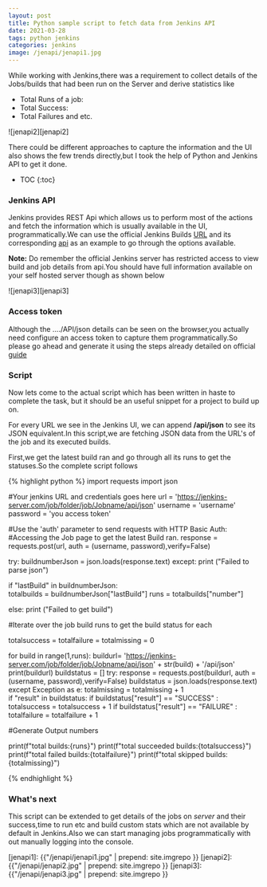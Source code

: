 ```yaml
---
layout: post
title: Python sample script to fetch data from Jenkins API
date: 2021-03-28
tags: python jenkins
categories: jenkins
image: /jenapi/jenapi1.jpg
---
```


While working with Jenkins,there was a requirement to collect details of the Jobs/builds that had been run on the Server and derive statistics like

- Total Runs of a job:
- Total Success:
- Total Failures and etc.

![jenapi2][jenapi2]

There could be different approaches to capture the information and the UI also shows the few trends directly,but I took the help of Python and Jenkins API to get it done.

* TOC 
{:toc}

### Jenkins API

Jenkins provides REST Api which allows us to perform most of the actions and fetch the information which is usually available in the UI, programmatically.We can use the official Jenkins Builds [URL](https://ci.jenkins.io/) and its corresponding [api](https://ci.jenkins.io/api/) as an example to go through the options available.

**Note:** Do remember the official Jenkins server has restricted access to view build and job details from api.You should have full information available on your self hosted server though as shown below

![jenapi3][jenapi3]

### Access token

Although the ..../API/json details can be seen on the browser,you actually need configure an access token to capture them programmatically.So please go ahead and generate it using the steps already detailed on official [guide](https://support.cloudbees.com/hc/en-us/articles/115003090592-How-to-re-generate-my-Jenkins-user-token)

### Script

Now lets come to the actual script which has been written in haste to complete the task, but it should be an useful snippet for a project to build up on.

For every URL we see in the Jenkins UI, we can append **/api/json** to see its JSON equivalent.In this script,we are fetching JSON data from the URL's of the job and its executed builds.

First,we get the latest build ran and go through all its runs to get the statuses.So the complete script follows


{% highlight python %}
import requests
import json

#Your jenkins URL and credentials goes here
url = 'https://jenkins-server.com/job/folder/job/Jobname/api/json'
username = 'username'
password = 'you access token'


#Use the 'auth' parameter to send requests with HTTP Basic Auth:
#Accessing the Job page to get the latest Build ran.
response = requests.post(url, auth = (username, password),verify=False)

try:
    buildnumberJson = json.loads(response.text)
except:
    print ("Failed to parse json")

if "lastBuild" in buildnumberJson:  
    totalbuilds = buildnumberJson["lastBuild"]
    runs = totalbuilds["number"]
    
else:
    print ("Failed to get build")

#Iterate over the job build runs to get the build status for each

totalsuccess = totalfailure = totalmissing = 0

for build in range(1,runs):
    buildurl= 'https://jenkins-server.com/job/folder/job/Jobname/api/json' + str(build) + '/api/json'
    print(buildurl)
    buildstatus = []
    try:
        response = requests.post(buildurl, auth = (username, password),verify=False)
        buildstatus = json.loads(response.text)
    except Exception as e:
        totalmissing =  totalmissing + 1  
    if "result" in buildstatus:
        if buildstatus["result"] == "SUCCESS" :
            totalsuccess = totalsuccess + 1
        if buildstatus["result"] == "FAILURE" :
            totalfailure = totalfailure + 1


#Generate Output numbers

print(f"total builds:{runs}")
print(f"total succeeded builds:{totalsuccess}")
print(f"total failed builds:{totalfailure}")
print(f"total skipped builds:{totalmissing}")

{% endhighlight %}


### What's next

This script can be extended to get details of the jobs on *server* and their success,time to run etc and build custom stats which are not available by default in Jenkins.Also we can start managing jobs programmatically with out manually logging into the console.

[jenapi1]: {{"/jenapi/jenapi1.jpg" | prepend: site.imgrepo }}
[jenapi2]: {{"/jenapi/jenapi2.jpg" | prepend: site.imgrepo }}
[jenapi3]: {{"/jenapi/jenapi3.jpg" | prepend: site.imgrepo }}